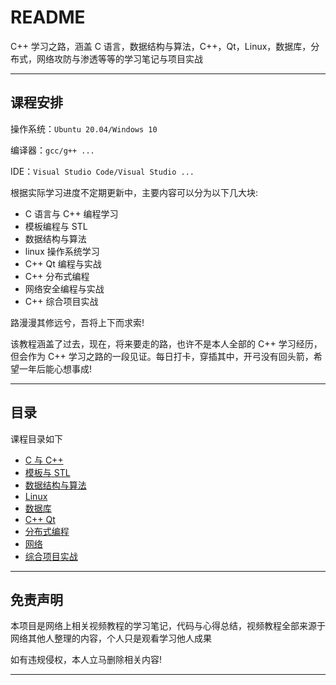 # README

C++ 学习之路，涵盖 C 语言，数据结构与算法，C++，Qt，Linux，数据库，分布式，网络攻防与渗透等等的学习笔记与项目实战

---

## 课程安排

操作系统：`Ubuntu 20.04/Windows 10`

编译器：`gcc/g++ ...`

IDE：`Visual Studio Code/Visual Studio ...`

根据实际学习进度不定期更新中，主要内容可以分为以下几大块:

* C 语言与 C++ 编程学习
* 模板编程与 STL
* 数据结构与算法
* linux 操作系统学习
* C++ Qt 编程与实战
* C++ 分布式编程
* 网络安全编程与实战
* C++ 综合项目实战

路漫漫其修远兮，吾将上下而求索!

该教程涵盖了过去，现在，将来要走的路，也许不是本人全部的 C++ 学习经历，但会作为 C++ 学习之路的一段见证。每日打卡，穿插其中，开弓没有回头箭，希望一年后能心想事成!

---

## 目录

课程目录如下

* [C 与 C++](./CAndCpp/content.md)
* [模板与 STL](./TemplatesAndSTL/content.md)
* [数据结构与算法](./DataStructuresAndAlgorithms/content.md)
* [Linux](./Linux/content.md)
* [数据库](./Database/content.md)
* [C++ Qt](./CppQt/content.md)
* [分布式编程](./DistributedProgramming/content.md)
* [网络](./Network/content.md)
* [综合项目实战](./ComprehensiveProjectCombat/content.md)

---

## 免责声明

本项目是网络上相关视频教程的学习笔记，代码与心得总结，视频教程全部来源于网络其他人整理的内容，个人只是观看学习他人成果

如有违规侵权，本人立马删除相关内容!

---
